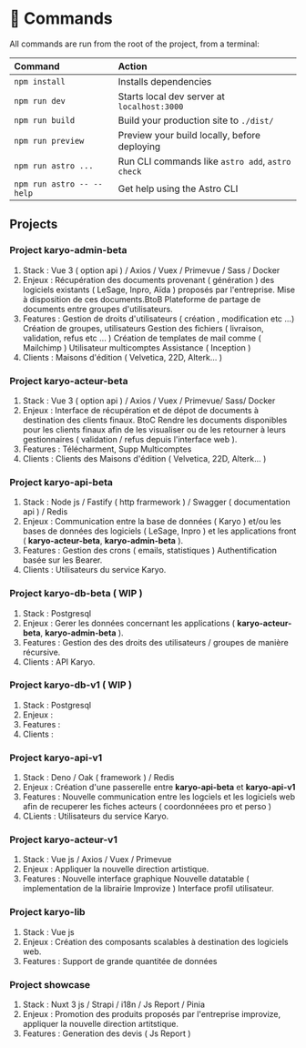 # 🧞 Commands

All commands are run from the root of the project, from a terminal:

| Command                   | Action                                           |
| :------------------------ | :----------------------------------------------- |
| `npm install`             | Installs dependencies                            |
| `npm run dev`             | Starts local dev server at `localhost:3000`      |
| `npm run build`           | Build your production site to `./dist/`          |
| `npm run preview`         | Preview your build locally, before deploying     |
| `npm run astro ...`       | Run CLI commands like `astro add`, `astro check` |
| `npm run astro -- --help` | Get help using the Astro CLI                     |

## Projects 

### Project __karyo-admin-beta__
1. Stack : Vue 3 ( option api ) / Axios / Vuex / Primevue / Sass / Docker
2. Enjeux : Récupération des documents provenant ( génération ) des logiciels existants ( LeSage, Inpro, Aïda ) proposés par l'entreprise. Mise à disposition de ces documents.BtoB
Plateforme de partage de documents entre groupes d'utilisateurs. 
3. Features : 
  Gestion de droits d'utilisateurs ( création , modification etc ...)
  Création de groupes, utilisateurs
  Gestion des fichiers ( livraison, validation, refus etc ... )
  Création de templates de mail comme ( Mailchimp )
  Utilisateur multicomptes
  Assistance ( Inception )
4. Clients : Maisons d'édition ( Velvetica, 22D, Alterk... )

### Project __karyo-acteur-beta__
1. Stack : Vue 3 ( option api ) / Axios / Vuex / Primevue/ Sass/ Docker
2. Enjeux : Interface de récupération et de dépot de documents à destination des clients finaux. BtoC
Rendre les documents disponibles pour les clients finaux afin de les visualiser ou de les retourner à leurs gestionnaires ( validation / refus depuis l'interface web ). 
3. Features : 
  Télécharment, Supp
  Multicomptes
4. Clients : Clients des Maisons d'édition ( Velvetica, 22D, Alterk... )

### Project __karyo-api-beta__
1. Stack :  Node js / Fastify ( http frarmework ) / Swagger ( documentation api ) / Redis
2. Enjeux : Communication entre la base de données ( Karyo ) et/ou les bases de données des logiciels ( LeSage, Inpro ) et les applications front ( __karyo-acteur-beta__, __karyo-admin-beta__ ).
3. Features : 
Gestion des crons ( emails, statistiques )
Authentification basée sur les Bearer.
4. Clients : Utilisateurs du service Karyo.

### Project __karyo-db-beta__ ( WIP )
1. Stack : Postgresql 
2. Enjeux : Gerer les données concernant les applications ( __karyo-acteur-beta__, __karyo-admin-beta__ ).
3. Features : Gestion des des droits des utilisateurs / groupes de manière récursive.
4. Clients : API Karyo.

### Project __karyo-db-v1__ ( WIP )
1. Stack : Postgresql 
2. Enjeux :
3. Features :
4. Clients : 

### Project __karyo-api-v1__
1. Stack : Deno / Oak ( framework ) / Redis
2. Enjeux : Création d'une passerelle entre __karyo-api-beta__ et __karyo-api-v1__
3. Features : 
  Nouvelle communication entre les logciels et les logiciels web afin de recuperer les fiches acteurs ( coordonnéees pro et perso )
4. CLients : Utilisateurs du service Karyo.

### Project __karyo-acteur-v1__
1. Stack : Vue js / Axios / Vuex / Primevue
2. Enjeux : Appliquer la nouvelle direction artistique.
3. Features :
  Nouvelle interface graphique
  Nouvelle datatable ( implementation de la librairie Improvize )
  Interface profil utilisateur.

### Project __karyo-lib__
1. Stack : Vue js
2. Enjeux : Création des composants scalables à destination des logiciels web.
3. Features : 
  Support de grande quantitée de données 

### Project __showcase__
1. Stack : Nuxt 3 js / Strapi / i18n / Js Report / Pinia
2. Enjeux : Promotion des produits proposés par l'entreprise improvize, appliquer la nouvelle direction artitstique.
3. Features : Generation des devis ( Js Report )